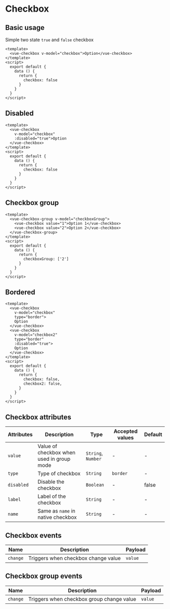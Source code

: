 # Checkbox

## Basic usage

Simple two state `true` and `false` checkbox

```example
<template>
  <vue-checkbox v-model="checkbox">Option</vue-checkbox>
</template>
<script>
  export default {
    data () {
      return {
        checkbox: false
      }
    }
  }
</script>
```

## Disabled

```example
<template>
  <vue-checkbox
    v-model="checkbox"
    :disabled="true">Option
  </vue-checkbox>
</template>
<script>
  export default {
    data () {
      return {
        checkbox: false
      }
    }
  }
</script>
```

## Checkbox group

```example
<template>
  <vue-checkbox-group v-model="checkboxGroup">
    <vue-checkbox value="1">Option 1</vue-checkbox>
    <vue-checkbox value="2">Option 2</vue-checkbox>
  </vue-checkbox-group>
</template>
<script>
  export default {
    data () {
      return {
        checkboxGroup: ['2']
      }
    }
  }
</script>
```

## Bordered

```example
<template>
  <vue-checkbox
    v-model="checkbox"
    type="border">
    Option
  </vue-checkbox>
  <vue-checkbox
    v-model="checkbox2"
    type="border"
    :disabled="true">
    Option
  </vue-checkbox>
</template>
<script>
  export default {
    data () {
      return {
        checkbox: false,
        checkbox2: false,
      }
    }
  }
</script>
```

## Checkbox attributes

| Attributes | Description                               | Type               | Accepted values | Default |
| ---------- | ----------------------------------------- | ------------------ | --------------- | ------- |
| `value`    | Value of checkbox when used in group mode | `String`, `Number` | -               | -       |
| `type`     | Type of checkbox                          | `String`           | `border`        | -       |
| `disabled` | Disable the checkbox                      | `Boolean`          | -               | false   |
| `label`    | Label of the checkbox                     | `String`           | -               | -       |
| `name`     | Same as `name` in native checkbox         | `String`           | -               | -       |

## Checkbox events

| Name     | Description                         | Payload |
| -------- | ----------------------------------- | ------- |
| `change` | Triggers when checkbox change value | `value` |

## Checkbox group events

| Name     | Description                               | Payload |
| -------- | ----------------------------------------- | ------- |
| `change` | Triggers when checkbox group change value | `value` |
